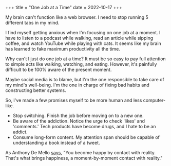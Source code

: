 +++
title = "One Job at a Time"
date = 2022-10-17
+++

My brain can't function like a web browser. I need to stop running 5 different tabs in my mind.

I find myself getting anxious when I'm focusing on one job at a moment. I have to listen to a podcast while walking, read an article while sipping coffee, and watch YouTube while playing with cats. It seems like my brain has learned to fake maximum productivity all the time.

Why can't I just do one job at a time? It must be so easy to pay full attention to simple acts like walking, watching, and eating. However, it's painfully difficult to be 100% aware of the present moment.

Maybe social media is to blame, but I'm the one responsible to take care of my mind's well-being. I'm the one in charge of fixing bad habits and constructing better systems.

So, I've made a few promises myself to be more human and less computer-like. 

* Stop switching. Finish the job before moving on to a new one. 
* Be aware of the addiction. Notice the urge to check 'likes' and 'comments.' Tech products have become drugs, and I hate to be an addict.
* Consume long-form content. My attention span should be capable of understanding a book instead of a tweet.

As Anthony De Mello [says](https://www.amazon.com/Awareness-Opportunities-Reality-Anthony-Mello/dp/0385249373), "You become happy by contact with reality. That's what brings happiness, a moment-by-moment contact with reality."